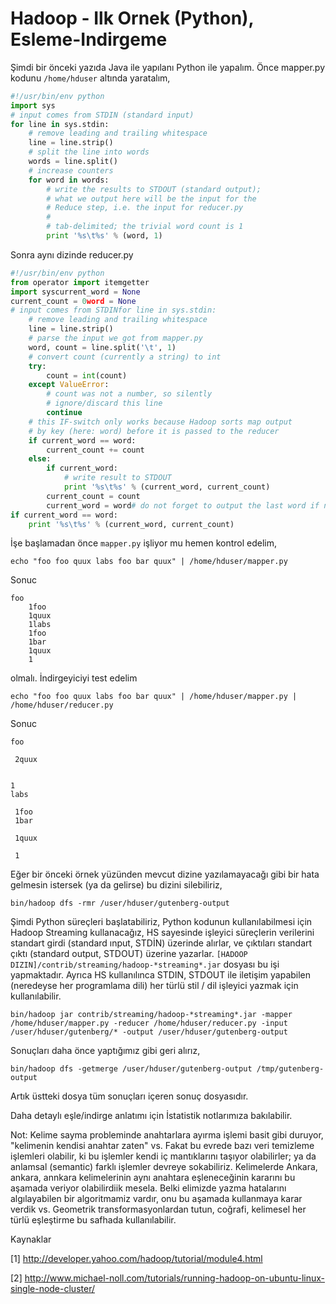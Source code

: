 # Hadoop - Ilk Ornek (Python), Esleme-Indirgeme

Şimdi bir önceki yazıda Java ile yapılanı Python ile yapalım. Önce
mapper.py kodunu `/home/hduser` altında yaratalım,

```python
#!/usr/bin/env python
import sys
# input comes from STDIN (standard input)
for line in sys.stdin:
    # remove leading and trailing whitespace
    line = line.strip()
    # split the line into words
    words = line.split()
    # increase counters
    for word in words:
        # write the results to STDOUT (standard output);
        # what we output here will be the input for the
        # Reduce step, i.e. the input for reducer.py
        #
        # tab-delimited; the trivial word count is 1
        print '%s\t%s' % (word, 1)
```

Sonra aynı dizinde reducer.py

```python
#!/usr/bin/env python
from operator import itemgetter
import syscurrent_word = None
current_count = 0word = None
# input comes from STDINfor line in sys.stdin:
    # remove leading and trailing whitespace
    line = line.strip()
    # parse the input we got from mapper.py
    word, count = line.split('\t', 1)
    # convert count (currently a string) to int
    try:
        count = int(count)
    except ValueError:
        # count was not a number, so silently
        # ignore/discard this line
        continue
    # this IF-switch only works because Hadoop sorts map output
    # by key (here: word) before it is passed to the reducer
    if current_word == word:
        current_count += count
    else:
        if current_word:
            # write result to STDOUT
            print '%s\t%s' % (current_word, current_count)
        current_count = count
        current_word = word# do not forget to output the last word if needed!
if current_word == word:
    print '%s\t%s' % (current_word, current_count)
```

İşe başlamadan önce `mapper.py` işliyor mu hemen kontrol edelim,

```
echo "foo foo quux labs foo bar quux" | /home/hduser/mapper.py
```

Sonuc

```
foo
    1foo
    1quux
    1labs
    1foo
    1bar
    1quux
    1
```

olmalı. İndirgeyiciyi test edelim

```
echo "foo foo quux labs foo bar quux" | /home/hduser/mapper.py | /home/hduser/reducer.py
```

Sonuc 

```
foo
  
 2quux
  
 
1
labs
  
 1foo  
 1bar
  
 1quux
  
 1
```

Eğer bir önceki örnek yüzünden mevcut dizine yazılamayacağı gibi bir
hata gelmesin istersek (ya da gelirse) bu dizini silebiliriz,

```
bin/hadoop dfs -rmr /user/hduser/gutenberg-output
```

Şimdi Python süreçleri başlatabiliriz, Python kodunun kullanılabilmesi
için Hadoop Streaming kullanacağız, HS sayesinde işleyici süreçlerin
verilerini standart girdi (standard ınput, STDİN) üzerinde alırlar, ve
çıktıları standart çıktı (standard output, STDOUT) üzerine
yazarlar. `[HADOOP DIZIN]/contrib/streaming/hadoop-*streaming*.jar`
dosyası bu işi yapmaktadır. Ayrıca HS kullanılınca STDIN, STDOUT ile
iletişim yapabilen (neredeyse her programlama dili) her türlü stil /
dil işleyici yazmak için kullanılabilir.

```
bin/hadoop jar contrib/streaming/hadoop-*streaming*.jar -mapper /home/hduser/mapper.py -reducer /home/hduser/reducer.py -input /user/hduser/gutenberg/* -output /user/hduser/gutenberg-output
```

Sonuçları daha önce yaptığımız gibi geri alırız,

```
bin/hadoop dfs -getmerge /user/hduser/gutenberg-output /tmp/gutenberg-output
```

Artık üstteki dosya tüm sonuçları içeren sonuç dosyasıdır.

Daha detaylı eşle/indirge anlatımı için İstatistik notlarımıza bakılabilir.

Not: Kelime sayma probleminde anahtarlara ayırma işlemi basit gibi
duruyor, "kelimenin kendisi anahtar zaten" vs. Fakat bu evrede bazı
veri temizleme işlemleri olabilir, ki bu işlemler kendi iç
mantıklarını taşıyor olabilirler; ya da anlamsal (semantic) farklı
işlemler devreye sokabiliriz. Kelimelerde Ankara, ankara, annkara
kelimelerinin aynı anahtara eşleneceğinin kararını bu aşamada veriyor
olabilirdiik mesela. Belki elimizde yazma hatalarını algılayabilen bir
algoritmamiz vardır, onu bu aşamada kullanmaya karar verdik
vs. Geometrik transformasyonlardan tutun, coğrafi, kelimesel her türlü
eşleştirme bu safhada kullanılabilir.

Kaynaklar

[1] http://developer.yahoo.com/hadoop/tutorial/module4.html

[2] http://www.michael-noll.com/tutorials/running-hadoop-on-ubuntu-linux-single-node-cluster/

